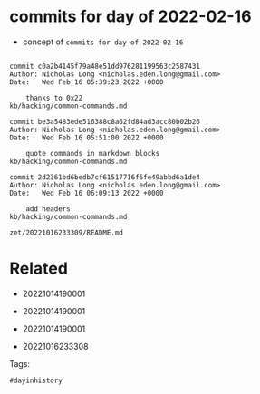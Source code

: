 # commits for day of 2022-02-16

- concept of `commits for day of 2022-02-16`

```

commit c0a2b4145f79a48e51dd976281199563c2587431
Author: Nicholas Long <nicholas.eden.long@gmail.com>
Date:   Wed Feb 16 05:39:23 2022 +0000

    thanks to 0x22
kb/hacking/common-commands.md

commit be3a5483ede516388c8a62fd84ad3acc80b02b26
Author: Nicholas Long <nicholas.eden.long@gmail.com>
Date:   Wed Feb 16 05:51:00 2022 +0000

    quote commands in markdown blocks
kb/hacking/common-commands.md

commit 2d2361bd6bedb7cf61517716f6fe49abbd6a1de4
Author: Nicholas Long <nicholas.eden.long@gmail.com>
Date:   Wed Feb 16 06:09:13 2022 +0000

    add headers
kb/hacking/common-commands.md
```

` zet/20221016233309/README.md `

# Related

- 20221014190001

- 20221014190001

- 20221014190001

- 20221016233308

Tags:

    #dayinhistory
